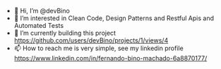 - 👋 Hi, I’m @devBino
- 👀 I’m interested in Clean Code, Design Patterns and Restful Apis and Automated Tests
- 🌱 I’m currently building this project https://github.com/users/devBino/projects/1/views/4
- 📫 How to reach me is very simple, see my linkedin profile https://www.linkedin.com/in/fernando-bino-machado-6a8870177/
